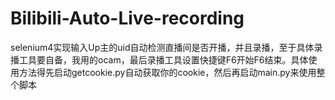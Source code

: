 # Bilibili-Auto-Live-recording
selenium4实现输入Up主的uid自动检测直播间是否开播，并且录播，至于具体录播工具要自备，我用的ocam，最后录播工具设置快捷键F6开始F6结束。具体使用方法得先启动getcookie.py自动获取你的cookie，然后再启动main.py来使用整个脚本
